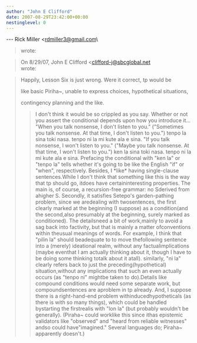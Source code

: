 ```yaml
---
author: "John E Clifford"
date: 2007-08-29T23:42:00+00:00
nestinglevel: 0
---
```

\---
 Rick Miller <[rdmiller3@gmail.com](mailto://rdmiller3@gmail.com)\
> wrote:

> On 8/29/07, John E Clifford <[clifford-j@sbcglobal.net](mailto://clifford-j@sbcglobal.net)\
> wrote:

> 
> Happily, Lesson Six is just wrong. Were it correct, tp would be
> 
> like basic Piriha~, unable to express choices, hypothetical situations,
> 
> contingency planning and the like.
>> I don't think it would be so crippled as you say. Whether or not you
> assert the conditional depends upon how you introduce it...
>> "When you talk nonsense, I don't listen to you."
> ("Sometimes you talk nonsense. At that time, I don't listen to you.")
> tenpo la sina toki nasa.
> tenpo ni la mi kute ala e sina.
>> "If you talk nonsense, I won't listen to you."
> ("Maybe you talk nonsense. At that time, I won't listen to you.")
> ken la sina toki nasa.
> tenpo ni la mi kute ala e sina.
>> Prefacing the conditional with "ken la" or "tenpo la" tells whether
> it's going to be like the English "if" or "when", respectively.
>> Besides, I \*like\* having single-clause sentences.While I don't think that something like this is the way that tp should go, itdoes have certaininteresting properties. The main is, of course, a recursion-free grammar: no Sderived from ahigher S. Secondly, it satisfies Setepo's garden-pathing problem, since we aredealing with twosentences, the first clearly marked at the beginning (I suppose) as a condition(and the second,also presumably at the beginning, surely marked as conditioned). The detailsneed a bit of work,mainly to avoid a sag back into factivity, but that is mainly a matter ofconventions within theusual meanings of words. For example, I think that "pilin la" should beadequate to to move thefollowing sentence into a (merely) ideational realm, without any factualimplications (maybe eventhat I am actually thinking about it, though I have to be doing some thinking totalk about it atall). similarly, "ni la" clearly refers back to just the preceding(hypothetical) situation,without any implications that such an even actually occurs (as "tenpo ni" mightbe taken to do).Details like compound conditions would need some separate work, but compoundsentences are aproblem in tp already. And, I suppose there is a right-hand-end problem withinducedhypotheticals (as there is with so many things), which could be handled bystarting the firstrealis with "lon la" (but probably wouldn't be generally). (Piraha~ could worklike this since ithas epistemic validators like "observed" and "heard from reliable witnesses" andso could have"imagined." Several languages do; Piraha~ apparently doesn't.)